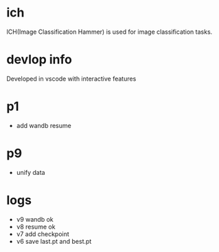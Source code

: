 # ich
ICH(Image Classification Hammer) is used for image classification tasks. 

# devlop info
Developed in vscode with interactive features


# p1
- add wandb resume

# p9
- unify data


# logs
- v9 wandb ok
- v8 resume ok
- v7 add checkpoint 
- v6 save last.pt and best.pt


 